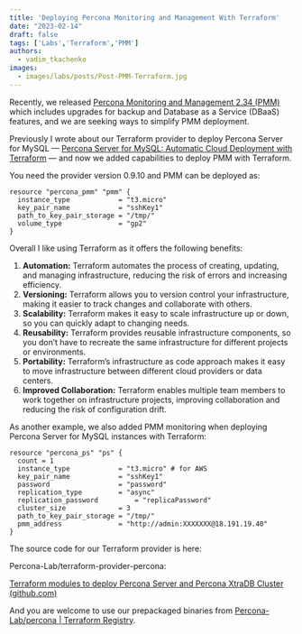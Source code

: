 ```yaml
---
title: 'Deploying Percona Monitoring and Management With Terraform'
date: "2023-02-14"
draft: false
tags: ['Labs','Terraform','PMM']
authors:
  - vadim_tkachenko
images:
  - images/labs/posts/Post-PMM-Terraform.jpg
---
```


Recently, we released [Percona Monitoring and Management 2.34 (PMM)](https://www.percona.com/software/database-tools/percona-monitoring-and-management) which includes upgrades for backup and Database as a Service (DBaaS) features, and we are seeking ways to simplify PMM deployment.

Previously I wrote about our Terraform provider to deploy Percona Server for MySQL — [Percona Server for MySQL: Automatic Cloud Deployment with Terraform](https://www.percona.com/blog/percona-server-for-mysql-automatic-cloud-deployment-with-terraform/) — and now we added capabilities to deploy PMM with Terraform.

You need the provider version 0.9.10 and PMM can be deployed as:

```
resource "percona_pmm" "pmm" {
  instance_type            = "t3.micro"                    
  key_pair_name            = "sshKey1"                     
  path_to_key_pair_storage = "/tmp/"                       
  volume_type              = "gp2"                         
}
```

Overall I like using Terraform as it offers the following benefits:

1. **Automation:** Terraform automates the process of creating, updating, and managing infrastructure, reducing the risk of errors and increasing efficiency.
2. **Versioning:** Terraform allows you to version control your infrastructure, making it easier to track changes and collaborate with others.
3. **Scalability:** Terraform makes it easy to scale infrastructure up or down, so you can quickly adapt to changing needs.
4. **Reusability:** Terraform provides reusable infrastructure components, so you don’t have to recreate the same infrastructure for different projects or environments.
5. **Portability:** Terraform’s infrastructure as code approach makes it easy to move infrastructure between different cloud providers or data centers.
6. **Improved Collaboration:** Terraform enables multiple team members to work together on infrastructure projects, improving collaboration and reducing the risk of configuration drift.

As another example, we also added PMM monitoring when deploying Percona Server for MySQL instances with Terraform:

```
resource "percona_ps" "ps" {
  count = 1
  instance_type            = "t3.micro" # for AWS
  key_pair_name            = "sshKey1"
  password                 = "password"
  replication_type         = "async"                          
  replication_password         = "replicaPassword"
  cluster_size             = 3
  path_to_key_pair_storage = "/tmp/"
  pmm_address              = "http://admin:XXXXXXX@18.191.19.40"    
}
```

The source code for our Terraform provider is here:

Percona-Lab/terraform-provider-percona: 

[Terraform modules to deploy Percona Server and Percona XtraDB Cluster (github.com)](https://github.com/Percona-Lab/terraform-provider-percona)

And you are welcome to use our prepackaged binaries from [Percona-Lab/percona | Terraform Registry](https://registry.terraform.io/providers/Percona-Lab/percona/latest).
